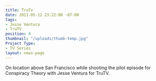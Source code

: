 ```yaml
---
title: TruTv
date: 2011-05-12 23:22:00 -07:00
tags:
- Jesse Ventura
- TruTV
position: 4
thumbnail: "/uploads/thumb-temp.jpg"
Project Type:
- TV Series
layout: news-page
---
```


On location above San Francisco while shooting the pilot episode for Conspiracy Theory with Jesse Ventura for TruTV.
